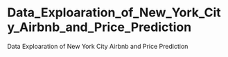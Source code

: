 # Data_Exploaration_of_New_York_City_Airbnb_and_Price_Prediction
Data Exploaration of New York City Airbnb and Price Prediction
